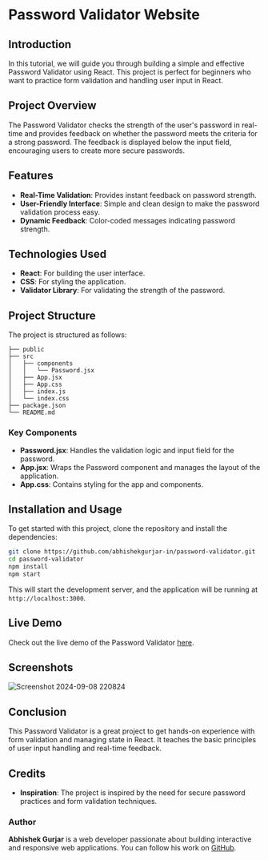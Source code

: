 
# Password Validator Website

## Introduction

In this tutorial, we will guide you through building a simple and effective Password Validator using React. This project is perfect for beginners who want to practice form validation and handling user input in React.

## Project Overview

The Password Validator checks the strength of the user's password in real-time and provides feedback on whether the password meets the criteria for a strong password. The feedback is displayed below the input field, encouraging users to create more secure passwords.

## Features

- **Real-Time Validation**: Provides instant feedback on password strength.
- **User-Friendly Interface**: Simple and clean design to make the password validation process easy.
- **Dynamic Feedback**: Color-coded messages indicating password strength.

## Technologies Used

- **React**: For building the user interface.
- **CSS**: For styling the application.
- **Validator Library**: For validating the strength of the password.

## Project Structure

The project is structured as follows:

```
├── public
├── src
│   ├── components
│   │   └── Password.jsx
│   ├── App.jsx
│   ├── App.css
│   ├── index.js
│   └── index.css
├── package.json
└── README.md
```

### Key Components

- **Password.jsx**: Handles the validation logic and input field for the password.
- **App.jsx**: Wraps the Password component and manages the layout of the application.
- **App.css**: Contains styling for the app and components.


## Installation and Usage

To get started with this project, clone the repository and install the dependencies:

```bash
git clone https://github.com/abhishekgurjar-in/password-validator.git
cd password-validator
npm install
npm start
```

This will start the development server, and the application will be running at `http://localhost:3000`.


## Live Demo

Check out the live demo of the Password Validator [here](https://password-validator-in.netlify.app/).

## Screenshots
![Screenshot 2024-09-08 220824](https://github.com/user-attachments/assets/4cf45462-062f-447c-89e7-bc12d458bd4a)

## Conclusion

This Password Validator is a great project to get hands-on experience with form validation and managing state in React. It teaches the basic principles of user input handling and real-time feedback.

## Credits

- **Inspiration**: The project is inspired by the need for secure password practices and form validation techniques.

### Author

**Abhishek Gurjar** is a web developer passionate about building interactive and responsive web applications. You can follow his work on [GitHub](https://github.com/abhishekgurjar-in).
